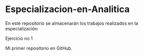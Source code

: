 # Especializacion-en-Analitica
En este repositorio se almacenarán los trabajos realizados en la especialización

Ejercicio no 1

Mi primer repositorio en GitHub.
